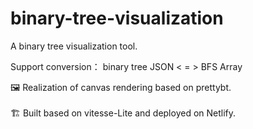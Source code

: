 # binary-tree-visualization

 A binary tree visualization tool.
 
 Support conversion：
 binary tree JSON  < = > BFS Array
 
 
🖼️ Realization of canvas rendering based on prettybt.
<br/>
<br/>
🏗️ Built based on vitesse-Lite and deployed on Netlify.
